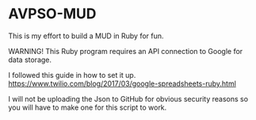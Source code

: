 # AVPSO-MUD
This is my effort to build a MUD in Ruby for fun.

WARNING!
This Ruby program requires an API connection to Google for data storage.

I followed this guide in how to set it up.
https://www.twilio.com/blog/2017/03/google-spreadsheets-ruby.html

I will not be uploading the Json to GitHub for obvious security reasons so you will have to make one for this script to work.
